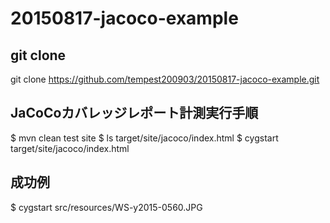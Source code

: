 # 20150817-jacoco-example

## git clone ##

git clone https://github.com/tempest200903/20150817-jacoco-example.git

## JaCoCoカバレッジレポート計測実行手順 ##

$ mvn clean test site
$ ls target/site/jacoco/index.html
$ cygstart target/site/jacoco/index.html

## 成功例 ##

$ cygstart src/resources/WS-y2015-0560.JPG

